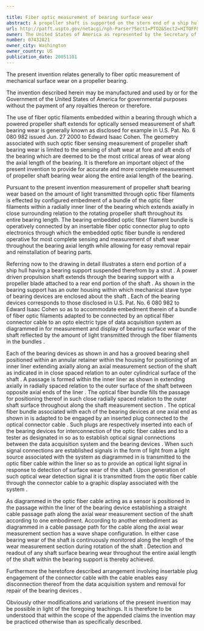 ```yaml
---

title: Fiber optic measurement of bearing surface wear
abstract: A propeller shaft is supported on the stern end of a ship hull by a bearing within which optic fiber cables are embedded in close spaced relation to the outer cylindrical surface of a bearing supported portion of the propeller shaft for a monitoring wear thereof with maximum accuracy. An optical data acquisition system having a light source and a graphic display is operatively connected to the optic fiber cables through inserted optic connector cables to transmit light from the light source as a signal medium into the bearing so as to render the optic fiber cables therein operative as sensors to detect and measure wear of the entire bearing portion of the propeller shaft surface being thereby monitored. Wear measurement optical signals within the wear sensing cables are then transmitted back to the data acquisition system through the optic connector cables for display of the shaft bearing wear measurements.
url: http://patft.uspto.gov/netacgi/nph-Parser?Sect1=PTO2&Sect2=HITOFF&p=1&u=%2Fnetahtml%2FPTO%2Fsearch-adv.htm&r=1&f=G&l=50&d=PALL&S1=07432821&OS=07432821&RS=07432821
owner: The United States of America as represented by the Secretary of the Navy
number: 07432821
owner_city: Washington
owner_country: US
publication_date: 20051101
---
```

The present invention relates generally to fiber optic measurement of mechanical surface wear on a propeller bearing.

The invention described herein may be manufactured and used by or for the Government of the United States of America for governmental purposes without the payment of any royalties thereon or therefore.

The use of fiber optic filaments embedded within a bearing through which a powered propeller shaft extends for optically sensed measurement of shaft bearing wear is generally known as disclosed for example in U.S. Pat. No. 6 080 982 issued Jun. 27 2000 to Edward Isaac Cohen. The geometry associated with such optic fiber sensing measurement of propeller shaft bearing wear is limited to the sensing of shaft wear at fore and aft ends of the bearing which are deemed to be the most critical areas of wear along the axial length of the bearing. It is therefore an important object of the present invention to provide for accurate and more complete measurement of propeller shaft bearing wear along the entire axial length of the bearing.

Pursuant to the present invention measurement of propeller shaft bearing wear based on the amount of light transmitted through optic fiber filaments is effected by configured embedment of a bundle of the optic fiber filaments within a radially inner liner of the bearing which extends axially in close surrounding relation to the rotating propeller shaft throughout its entire bearing length. The bearing embedded optic fiber filament bundle is operatively connected by an insertable fiber optic connector plug to opto electronics through which the embedded optic fiber bundle is rendered operative for most complete sensing and measurement of shaft wear throughout the bearing axial length while allowing for easy removal repair and reinstallation of bearing parts.

Referring now to the drawing in detail illustrates a stern end portion of a ship hull having a bearing support suspended therefrom by a strut . A power driven propulsion shaft extends through the bearing support with a propeller blade attached to a rear end portion of the shaft . As shown in the bearing support has an outer housing within which mechanical stave type of bearing devices are enclosed about the shaft . Each of the bearing devices corresponds to those disclosed in U.S. Pat. No. 6 080 982 to Edward Isaac Cohen so as to accommodate embedment therein of a bundle of fiber optic filaments adapted to be connected by an optical fiber connector cable to an opto electric type of data acquisition system as diagrammed in for measurement and display of bearing surface wear of the shaft reflected by the amount of light transmitted through the fiber filaments in the bundles .

Each of the bearing devices as shown in and has a grooved bearing shell positioned within an annular retainer within the housing for positioning of an inner liner extending axially along an axial measurement section of the shaft as indicated in in close spaced relation to an outer cylindrical surface of the shaft . A passage is formed within the inner liner as shown in extending axially in radially spaced relation to the outer surface of the shaft between opposite axial ends of the liner . The optical fiber bundle fills the passage for positioning thereof in such close radially spaced relation to the outer shaft surface throughout along the shaft measurement section . The optical fiber bundle associated with each of the bearing devices at one axial end as shown in is adapted to be engaged by an inserted plug connected to the optical connector cable . Such plugs are respectively inserted into each of the bearing devices for interconnection of the optic fiber cables and to a tester as designated in so as to establish optical signal connections between the data acquisition system and the bearing devices . When such signal connections are established signals in the form of light from a light source associated with the system as diagrammed in is transmitted to the optic fiber cable within the liner so as to provide an optical light signal in response to detection of surface wear of the shaft . Upon generation of such optical wear detection signal it is transmitted from the optic fiber cable through the connector cable to a graphic display associated with the system .

As diagrammed in the optic fiber cable acting as a sensor is positioned in the passage within the liner of the bearing device establishing a straight cable passage path along the axial wear measurement section of the shaft according to one embodiment. According to another embodiment as diagrammed in a cable passage path for the cable along the axial wear measurement section has a wave shape configuration. In either case bearing wear of the shaft is continuously monitored along the length of the wear measurement section during rotation of the shaft . Detection and readout of any shaft surface bearing wear throughout the entire axial length of the shaft within the bearing support is thereby achieved.

Furthermore the heretofore described arrangement involving insertable plug engagement of the connector cable with the cable enables easy disconnection thereof from the data acquisition system and removal for repair of the bearing devices .

Obviously other modifications and variations of the present invention may be possible in light of the foregoing teachings. It is therefore to be understood that within the scope of the appended claims the invention may be practiced otherwise than as specifically described.

